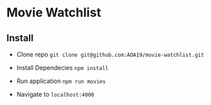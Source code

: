 # Movie Watchlist

## Install

- Clone repo
```git clone git@github.com:AOA19/movie-watchlist.git```

- Install Dependecies 
```npm install```

- Run application 
```npm run movies```

- Navigate to `localhost:4000`

